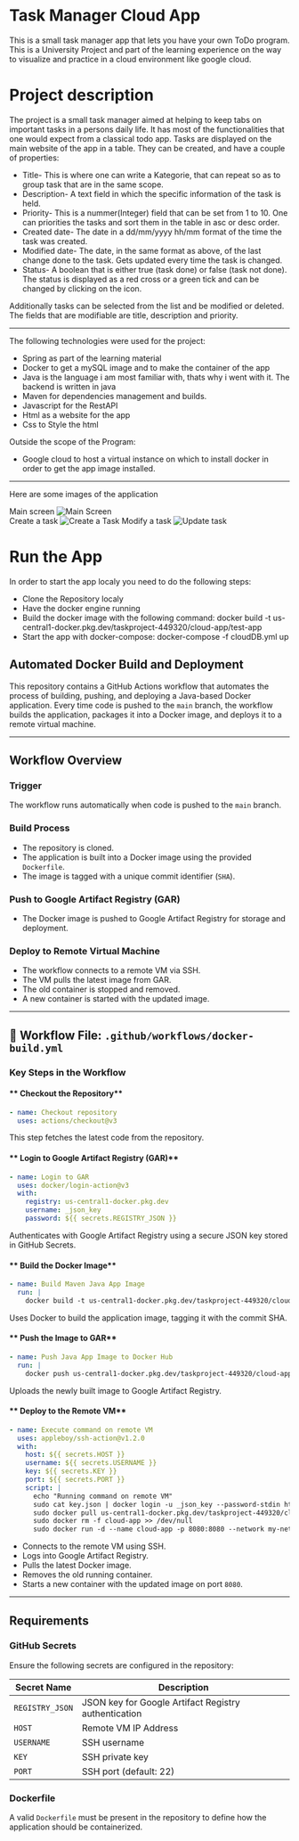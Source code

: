 # Task Manager Cloud App

This is a small task manager app that lets you have your own ToDo program. This is a University Project and part of the learning experience on the way to visualize and practice in a cloud environment like google cloud.


# Project description

The project is a small task manager aimed at helping to keep tabs on important tasks in a persons daily life. It has most of the functionalities that one would expect from a classical todo app. Tasks are displayed on the main website of the app in a table. They can be created,  and have a couple of properties:

- Title- This is where one can write a Kategorie, that can repeat so as to group task that are in the same scope.
- Description- A text field in which the specific information of the task is held.
- Priority- This is a nummer(Integer) field that can be set from 1 to 10. One can priorities the tasks and sort them in the table in asc or desc order.
- Created date- The date in a dd/mm/yyyy hh/mm format of the time the task was created.
- Modified date- The date, in the same format as above, of the last change done to the task. Gets updated every time the task is changed.
- Status- A boolean that is either true (task done) or false (task not done). The status is displayed as a red cross or a green tick and can be changed by clicking on the icon.

Additionally tasks can be selected from the list and be modified or deleted. The fields that are modifiable are title, description and priority.

---

The following technologies were used for the project:

- Spring as part of the learning material
- Docker to get a mySQL image and to make the container of the app
- Java is the language i am most familiar with, thats why i went with it. The backend is written in java
- Maven for dependencies management and builds.
- Javascript for the RestAPI
- Html as a website for the app
- Css to Style the html

Outside the scope of the Program:

- Google cloud to host a virtual instance on which to install docker in order to get the app image installed.

---

Here are some images of the application

Main screen
![Main Screen](https://i.imgur.com/bV4QPk8.png!)  
Create a task
![Create a Task](https://i.imgur.com/2BZFMZH.jpeg)
Modify a task
![Update task](https://i.imgur.com/b8O4frz.png)

# Run the App

In order to start the app localy you need to do the following steps:

- Clone the Repository localy
- Have the docker engine running
- Build the docker image with the following command: docker build -t us-central1-docker.pkg.dev/taskproject-449320/cloud-app/test-app
- Start the app with docker-compose: docker-compose -f cloudDB.yml up

##  Automated Docker Build and Deployment

This repository contains a GitHub Actions workflow that automates the process of building, pushing, and deploying a Java-based Docker application. Every time code is pushed to the `main` branch, the workflow builds the application, packages it into a Docker image, and deploys it to a remote virtual machine.

---

##  Workflow Overview

### **Trigger**
The workflow runs automatically when code is pushed to the `main` branch.

### **Build Process**
- The repository is cloned.
- The application is built into a Docker image using the provided `Dockerfile`.
- The image is tagged with a unique commit identifier (`SHA`).

### **Push to Google Artifact Registry (GAR)**
- The Docker image is pushed to Google Artifact Registry for storage and deployment.

### **Deploy to Remote Virtual Machine**
- The workflow connects to a remote VM via SSH.
- The VM pulls the latest image from GAR.
- The old container is stopped and removed.
- A new container is started with the updated image.

---

## 📂 Workflow File: `.github/workflows/docker-build.yml`

### **Key Steps in the Workflow**

#### ** Checkout the Repository**
```yaml
- name: Checkout repository
  uses: actions/checkout@v3
```
This step fetches the latest code from the repository.

#### ** Login to Google Artifact Registry (GAR)**
```yaml
- name: Login to GAR
  uses: docker/login-action@v3
  with:
    registry: us-central1-docker.pkg.dev
    username: _json_key
    password: ${{ secrets.REGISTRY_JSON }}
```
Authenticates with Google Artifact Registry using a secure JSON key stored in GitHub Secrets.

#### ** Build the Docker Image**
```yaml
- name: Build Maven Java App Image
  run: |
    docker build -t us-central1-docker.pkg.dev/taskproject-449320/cloud-app/test-app:${{ github.sha }} -f Dockerfile .
```
Uses Docker to build the application image, tagging it with the commit SHA.

#### ** Push the Image to GAR**
```yaml
- name: Push Java App Image to Docker Hub
  run: |
    docker push us-central1-docker.pkg.dev/taskproject-449320/cloud-app/test-app:${{ github.sha }}
```
Uploads the newly built image to Google Artifact Registry.

#### ** Deploy to the Remote VM**
```yaml
- name: Execute command on remote VM
  uses: appleboy/ssh-action@v1.2.0
  with:
    host: ${{ secrets.HOST }}
    username: ${{ secrets.USERNAME }}
    key: ${{ secrets.KEY }}
    port: ${{ secrets.PORT }}
    script: |
      echo "Running command on remote VM"
      sudo cat key.json | docker login -u _json_key --password-stdin https://us-central1-docker.pkg.dev/
      sudo docker pull us-central1-docker.pkg.dev/taskproject-449320/cloud-app/test-app:${{ github.sha }}
      sudo docker rm -f cloud-app >> /dev/null
      sudo docker run -d --name cloud-app -p 8080:8080 --network my-network us-central1-docker.pkg.dev/taskproject-449320/cloud-app/test-app:${{ github.sha }}
```
- Connects to the remote VM using SSH.
- Logs into Google Artifact Registry.
- Pulls the latest Docker image.
- Removes the old running container.
- Starts a new container with the updated image on port `8080`.

---

##  **Requirements**

### **GitHub Secrets**
Ensure the following secrets are configured in the repository:

| Secret Name          | Description |
|----------------------|-------------|
| `REGISTRY_JSON`      | JSON key for Google Artifact Registry authentication |
| `HOST`              | Remote VM IP Address |
| `USERNAME`          | SSH username |
| `KEY`               | SSH private key |
| `PORT`              | SSH port (default: 22) |

### **Dockerfile**
A valid `Dockerfile` must be present in the repository to define how the application should be containerized.



